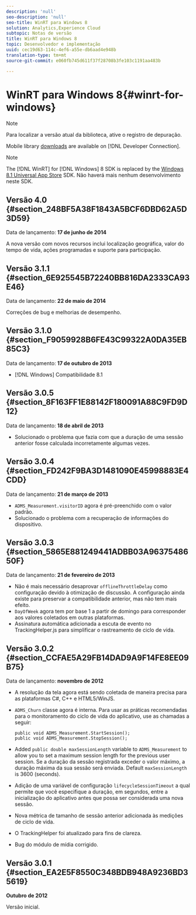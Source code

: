 ```yaml
---
description: 'null'
seo-description: 'null'
seo-title: WinRT para Windows 8
solution: Analytics,Experience Cloud
subtopic: Notas de versão
title: WinRT para Windows 8
topic: Desenvolvedor e implementação
uuid: cec19d63-114c-4ef6-a55e-db6aad4e948b
translation-type: tm+mt
source-git-commit: e060fb745d611f37f28708b3fe103c1191aa483b

---
```



# WinRT para Windows 8{#winrt-for-windows}

>[!NOTE]
>
>Para localizar a versão atual da biblioteca, ative o registro de depuração.

Mobile library [downloads](https://marketing.adobe.com/developer/get-started/mobile/c-measuring-mobile-applications) are available on [!DNL Developer Connection].

>[!NOTE]
>
>The [!DNL WinRT] for [!DNL Windows] 8 SDK is replaced by the [Windows 8.1 Universal App Store](../appmeasurement-release-notes/c-release-notes-winu.md#concept_79EEB87B0FEC4F6DB11BE8ED417A970E) SDK. Não haverá mais nenhum desenvolvimento neste SDK.

## Versão 4.0 {#section_248BF5A38F1843A5BCF6DBD62A5D3D59}

Data de lançamento: **17 de junho de 2014**

A nova versão com novos recursos inclui localização geográfica, valor do tempo de vida, ações programadas e suporte para participação.

## Versão 3.1.1 {#section_6E925545B72240BB816DA2333CA93E46}

Data de lançamento: **22 de maio de 2014**

Correções de bug e melhorias de desempenho.

## Versão 3.1.0 {#section_F9059928B6FE43C99322A0DA35EB85C3}

Data de lançamento: **17 de outubro de 2013**

* [!DNL Windows] Compatibilidade 8.1

## Versão 3.0.5 {#section_8F163FF1E88142F180091A88C9FD9D12}

Data de lançamento: **18 de abril de 2013**

* Solucionado o problema que fazia com que a duração de uma sessão anterior fosse calculada incorretamente algumas vezes.

## Versão 3.0.4 {#section_FD242F9BA3D1481090E45998883E4CDD}

Data de lançamento: **21 de março de 2013**

* `ADMS_Measurement.visitorID` agora é pré-preenchido com o valor padrão.
* Solucionado o problema com a recuperação de informações do dispositivo.

## Versão 3.0.3 {#section_5865E881249441ADBB03A9637548650F}

Data de lançamento: **21 de fevereiro de 2013**

* Não é mais necessário desaprovar `offlineThrottleDelay` como configuração devido à otimização de discussão. A configuração ainda existe para preservar a compatibilidade anterior, mas não tem mais efeito.
* `DayOfWeek` agora tem por base 1 a partir de domingo para corresponder aos valores coletados em outras plataformas.
* Assinatura automática adicionada a escuta de evento no TrackingHelper.js para simplificar o rastreamento de ciclo de vida.

## Versão 3.0.2 {#section_CCFAE5A29FB14DAD9A9F14FE8EE09B75}

Data de lançamento: **novembro de 2012**

* A resolução da tela agora está sendo coletada de maneira precisa para as plataformas C#, C++ e HTML5/WinJS.
* `ADMS_Churn` classe agora é interna. Para usar as práticas recomendadas para o monitoramento do ciclo de vida do aplicativo, use as chamadas a seguir:

   ```
   public void ADMS_Measurement.StartSession(); 
   public void ADMS_Measurement.StopSession();
   ```

* Added `public double maxSessionLength` variable to `ADMS_Measurement` to allow you to set a maximum session length for the previous user session. Se a duração da sessão registrada exceder o valor máximo, a duração máxima da sua sessão será enviada. Default `maxSessionLength` is 3600 (seconds).
* Adição de uma variável de configuração `lifecycleSessionTimeout` a qual permite que você especifique a duração, em segundos, entre a inicialização do aplicativo antes que possa ser considerada uma nova sessão.
* Nova métrica de tamanho de sessão anterior adicionada às medições de ciclo de vida.
* O TrackingHelper foi atualizado para fins de clareza.
* Bug do módulo de mídia corrigido.

## Versão 3.0.1 {#section_EA2E5F8550C348BDB948A9236BD35619}

**Outubro de 2012**

Versão inicial.
